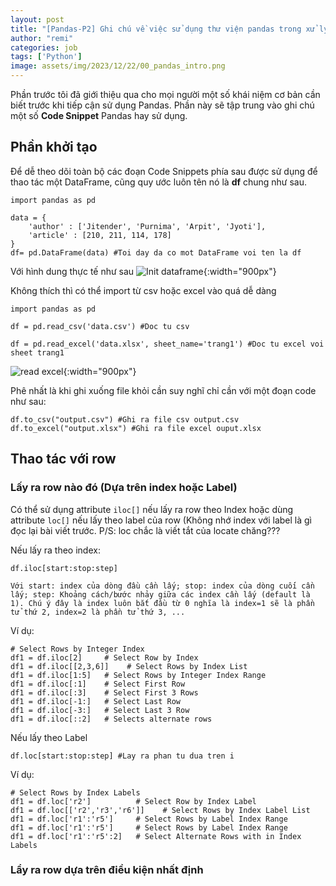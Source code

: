 ```yaml
---
layout: post
title: "[Pandas-P2] Ghi chú về việc sử dụng thư viện pandas trong xử lý file excel, csv,"
author: "remi"
categories: job
tags: ['Python']
image: assets/img/2023/12/22/00_pandas_intro.png
---
```


Phần trước tôi đã giới thiệu qua cho mọi người một số khái niệm cơ bản cần biết trước khi tiếp cận sử dụng Pandas. Phần này sẽ tập trung vào ghi chú một số **Code Snippet**  Pandas hay sử dụng.

## Phần khởi tạo
Để dễ theo dõi toàn bộ các đoạn Code Snippets phía sau được sử dụng để thao tác một DataFrame, cũng quy ước luôn tên nó là **df** chung như sau.

```
import pandas as pd
  
data = {
    'author' : ['Jitender', 'Purnima', 'Arpit', 'Jyoti'],
    'article' : [210, 211, 114, 178]
}
df= pd.DataFrame(data) #Toi day da co mot DataFrame voi ten la df
```

Với hình dung thực tế như sau
![Init dataframe]( {{site.url}}/assets/img/2023/12/22/01_pandas_init.png){:width="900px"}

Không thích thì có thể import từ csv hoặc excel vào quá dễ dàng
```
import pandas as pd

df = pd.read_csv('data.csv') #Doc tu csv

df = pd.read_excel('data.xlsx', sheet_name='trang1') #Doc tu excel voi sheet trang1
```
![read excel]( {{site.url}}/assets/img/2023/12/22/02_pandas_excel.png){:width="900px"}

Phê nhất là khi ghi xuống file khỏi cần suy nghĩ chỉ cần với một đoạn code như sau:
```
df.to_csv("output.csv") #Ghi ra file csv output.csv
df.to_excel("output.xlsx") #Ghi ra file excel ouput.xlsx
```
## Thao tác với row
### Lấy ra row nào đó (Dựa trên index hoặc Label)
Có thể sử dụng attribute `iloc[]` nếu lấy ra row theo Index hoặc dùng attribute `loc[]` nếu lấy theo label của row (Không nhớ index với label là gì đọc lại bài viết trước. P/S: loc chắc là viết tắt của locate chăng???

Nếu lấy ra theo index:
```
df.iloc[start:stop:step] 

Với start: index của dòng đầu cần lấy; stop: index của dòng cuối cần lấy; step: Khoảng cách/bước nhảy giữa các index cần lấy (default là 1). Chú ý đây là index luôn bắt đầu từ 0 nghĩa là index=1 sẽ là phần tử thứ 2, index=2 là phần tử thứ 3, ...
```

Ví dụ:
```
# Select Rows by Integer Index
df1 = df.iloc[2]     # Select Row by Index
df1 = df.iloc[[2,3,6]]    # Select Rows by Index List
df1 = df.iloc[1:5]   # Select Rows by Integer Index Range
df1 = df.iloc[:1]    # Select First Row
df1 = df.iloc[:3]    # Select First 3 Rows
df1 = df.iloc[-1:]   # Select Last Row
df1 = df.iloc[-3:]   # Select Last 3 Row
df1 = df.iloc[::2]   # Selects alternate rows
```

Nếu lấy theo Label
```
df.loc[start:stop:step] #Lay ra phan tu dua tren i
```
Ví dụ:
```
# Select Rows by Index Labels
df1 = df.loc['r2']          # Select Row by Index Label
df1 = df.loc[['r2','r3','r6']]    # Select Rows by Index Label List
df1 = df.loc['r1':'r5']     # Select Rows by Label Index Range
df1 = df.loc['r1':'r5']     # Select Rows by Label Index Range
df1 = df.loc['r1':'r5':2]   # Select Alternate Rows with in Index Labels
```
### Lẩy ra row dựa trên điều kiện nhất định


